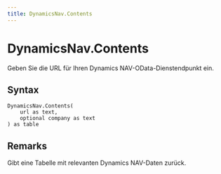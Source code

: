 ```yaml
---
title: DynamicsNav.Contents
---
```


# DynamicsNav.Contents


Geben Sie die URL für Ihren Dynamics NAV-OData-Dienstendpunkt ein.


## Syntax

```powerquery
DynamicsNav.Contents(
    url as text,
    optional company as text
) as table
```


## Remarks

Gibt eine Tabelle mit relevanten Dynamics NAV-Daten zurück. 


